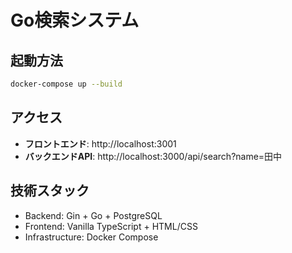 # Go検索システム

## 起動方法
```bash
docker-compose up --build
```

## アクセス
- **フロントエンド**: http://localhost:3001
- **バックエンドAPI**: http://localhost:3000/api/search?name=田中

## 技術スタック
- Backend: Gin + Go + PostgreSQL
- Frontend: Vanilla TypeScript + HTML/CSS
- Infrastructure: Docker Compose

